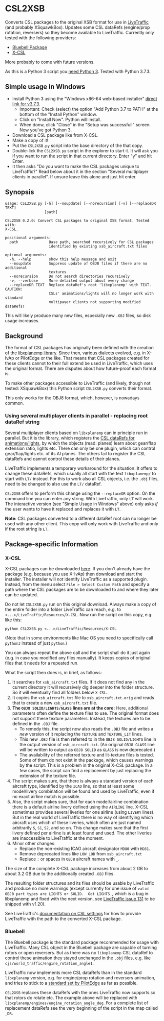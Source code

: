 # CSL2XSB
Converts CSL packages to the original XSB format for use in [LiveTraffic](https://twinfan.gitbook.io/livetraffic/) (and probably XSquawkBox). Updates some CSL dataRefs (engine/prop rotation, reversers) so they become available to LiveTraffic.
Currently only tested with the following providers:

- [Bluebell Package](https://forums.x-plane.org/index.php?/files/file/37041-bluebell-obj8-csl-packages/)
- [X-CSL](https://csl.x-air.ru/?lang_id=43)

More probably to come with future versions.

As this is a Python 3 script you [need Python 3](https://www.python.org/downloads/).
Tested with Python 3.7.3.

## Simple usage in Windows

- Install Python 3 using the "Windows x86-64 web-based installer" [direct link for v3.7.3](https://www.python.org/ftp/python/3.7.3/python-3.7.3-amd64-webinstall.exe).
    - Important: Check (select) the option "Add Python 3.7 to PATH" at the bottom of the "Install Python" window.
    - Click on "Install Now". Python will install.
    - When donw, click "Close" in the "Setup was successfull" screen. Now you've got Python 3.
- Download a CSL package like from X-CSL.
- Make a copy of it!
- Put the `CSL2XSB.py` script into the base directory of the that copy.
- Double-lick the `CSL2XSB.py` script in the explorer to start it. It will ask you if you want to run the script in that current directory. Enter "y" and hit Enter.
- It then asks "Do you want to make the CSL packages unique to LiveTraffic?" Read below about it in the section "Several multiplayer clients in parallel". If unsure leave this alone and just hit enter.

## Synopsis

```
usage: CSL2XSB.py [-h] [--noupdate] [--norecursion] [-v] [--replaceDR TEXT]
                  [path]

CSL2XSB 0.2.0: Convert CSL packages to original XSB format. Tested with:
X-CSL.

positional arguments:
  path              Base path, searched recursively for CSL packages
                    identified by existing xsb_aircraft.txt files

optional arguments:
  -h, --help        show this help message and exit
  --noupdate        Suppress update of OBJ8 files if there are no additional
                    textures
  --norecursion     Do not search directories recursively
  -v, --verbose     More detailed output about every change
  --replaceDR TEXT  Replace dataRef's root 'libxplanemp' with TEXT. CAUTION:
                    CSLs' animations/lights will no longer work with standard
                    multipayer clients not supporting modified dataRefs!
```

This will likely produce many new files, especially new `.OBJ` files, so disk usage increases.

## Background

The format of CSL packages has originally been defined with the creation of the [libxplanemp library](https://github.com/kuroneko/libxplanemp/wiki). Since then, various dialects evolved, e.g. in X-IvAp or PilotEdge or the like. That means that CSL packages created for these clients cannot to their full extend be used in LiveTraffic, which uses the original format. There are disputes about how future-proof each format is.

To make other packages accessible to LiveTraffic (and likely, though not tested: XSquawkBox) this Python script `CSL2XSB.py` converts their format.

This only works for the OBJ8 format, which, however, is nowadays common.

### Using several multiplayer clients in parallel - replacing root dataRef string

Several multiplayer clients based on `libxplanemp` can in principle run in parallel. But it is the library, which registers the [CSL dataRefs for animations/lights](https://github.com/kuroneko/libxplanemp/wiki/OBJ8-CSL#animations), by which the objects (read: planes) learn about gear/flap extension ratio, lights etc. There can only be one plugin, which can control gear/flap/lights etc. of its AI planes. The others fail to register the CSL dataRefs and cannot control these details of their planes.

LiveTraffic implements a temporary workaround for the situation: It offers to change these dataRefs, which usually all start with the text `libxplanemp/` to start with `LT/` instead. For this to work also all CSL objects, i.e. the `.obj` files, need to be changed to also use the `LT/` dataRef.

`CSL2XSB` offers to perform this change using the `--replaceDR` option. On the command line you can enter any string. With LiveTraffic, only `LT` will work. The interactive version (see "Simple Usage in Windows" above) only asks _if_ the user wants to have it replaced and replaces it with `LT`.

**Note:** CSL packages converted to a different dataRef root can no longer be used with any other client. This copy will only work with LiveTraffic and only if the root string is `LT`.

## Package-specific Information

### X-CSL

X-CSL packages can be downloaded [here](https://csl.x-air.ru/downloads?lang_id=43). If you don't already have the package (e.g. because you use X-IvAp) then download and start the installer. The installer will _not_ identify LiveTraffic as a supported plugin. Instead, from the menu select `File > Select Custom Path` and specify a path where the CSL packages are to be downloaded to and where they later can be updated.

Do not let `CSL2XSB.py` run on this original download. Always make a copy of the entire folder into a folder LiveTraffic can reach, e.g. to `<...>/LiveTraffic/Resources/X-CSL`. Now run the script on this copy, e.g. like this:
```
python CSL2XSB.py <...>/LiveTraffic/Resources/X-CSL
```
(Note that in some environments like Mac OS you need to specifically call `python3` instead of just `python`.)

You can always repeat the above call and the script shall do it just again (e.g. in case you modified any files manually). It keeps copies of original files that it needs for a repeated run.

What the script then does is, in brief, as follows:
1. It searches for `xsb_aircraft.txt` files. If it does not find any in the current directory it will recursively dig deeper into the folder structure. So it will eventually find all folders below `X-CSL`.
2. It copies the `xsb_aircraft.txt` file to `xsb_aircraft.txt.orig` and reads that to create a new `xsb_aircraft.txt` file.
3. **The `OBJ8 SOLID/LIGHTS/GLASS` lines are at the core:** Here, additional parameters often define the texture files to use. The original format does not support these texture parameters. Instead, the textures are to be defined in the `.OBJ` file.
    - To remedy this, the script now also reads the `.OBJ` file and writes a _new_ version of it replacing the `TEXTURE` and `TEXTURE_LIT` lines.
    - This new `.OBJ` file is then referred to in the `OBJ8 SOLID/LIGHTS` line in the output version of `xsb_aircraft.txt`. (An original `OBJ8 GLASS` line will be written to output as `OBJ8 SOLID` as `GLASS` is now deprecated.)
    - The availability of the referred texture and lit-texture files is tested. Some of them do not exist in the package, which causes warnings by the script. This is a problem in the original X-CSL package. In a few cases, the script can find a replacement by just replacing the extension of the texture file.
4. The script makes sure, that there is always a standard version of each aircraft type, identified by the `ICAO` line, so that at least some model/livery combination will be found and used by LiveTraffic, even if no exact airline match is possible.
5. Also, the script makes sure, that for each model/airline combination there is a default airline livery defined using the `AIRLINE` line. X-CSL sometimes provides several liveries for one airline (using `LIVERY` lines). But in the real world of LiveTraffic there is no way of identifying which aircraft uses which of these liveries, which often are just named arbitrarily `S`, `S1`, `S2`, and so on. This change makes sure that the first livery defined per airline is at least found and used. The other liveries are inaccessible to LiveTraffic at the moment.
6. Minor other changes:
    - Replace the non-existing ICAO aircraft designator `MD80` with `MD81`.
    - Remove deprecated lines like `LOW_LOD` from `xsb_aircraft.txt`
    - Replace `:` or spaces in `OBJ8` aircraft names with `_`.

The size of the complete X-CSL package increases from about 2 GB to about 3.2 GB due to the additionally created `.OBJ` files.

The resulting folder structures and its files should be usable by LiveTraffic and produce no more warnings (except currently for one issue of `valid OBJ8 part types are LIGHTS or SOLID.  Got LIGHTS.`, which is a bug in libxplanemp and fixed with the next version, see [LiveTraffic issue 131](https://github.com/TwinFan/LiveTraffic/issues/131) to be shipped with v1.20).

See LiveTraffic's [documentation on CSL settings](https://twinfan.gitbook.io/livetraffic/setup/configuration/settings-csl) for how to provide LiveTraffic with the path to the converted X-CSL package.

### Bluebell

The Bluebell package is the standard package recommended for usage with LiveTraffic. Many CSL object in the Bluebell package are capable of turning rotors or open reversers. But as there was no `libxplanemp` CSL dataRef to control these animation they stayed unchanged in the `.obj` files, e.g. like `cjs/world_traffic/engine_rotation_angle1`.

LiveTraffic now implements more CSL dataRefs than in the standard `libxplanemp` version, e.g. for engine/prop rotation and reversers animation, and tries to stick to a [standard set by PilotEdge](https://www.pilotedge.net/pages/csl-authoring) as far as possible.

`CSL2XSB` replaces these dataRefs with the ones LiveTraffic now supports so that rotors do rotate etc. The example above will be replaced with `libxplanemp/engines/engine_rotation_angle_deg`. For a complete list of replacement dataRefs see the very beginning of the script in the map called `_DR`.
